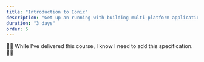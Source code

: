 ```yaml
---
title: "Introduction to Ionic"
description: "Get up an running with building multi-platform applications with Ionic"
duration: "3 days"
order: 5
---
```


👷‍♂️ While I've delivered this course,  I know I need to add this specification. 👷‍♂️